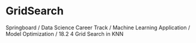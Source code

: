 # GridSearch
Springboard / Data Science Career Track / Machine Learning Application / Model Optimization / 18.2  4 Grid Search in KNN
